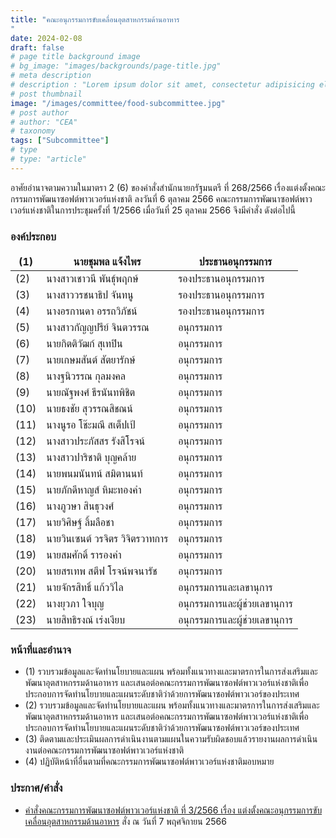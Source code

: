 ```yaml
---
title: "คณะอนุกรรมการขับเคลื่อนอุตสาหกรรมด้านอาหาร
"
date: 2024-02-08
draft: false
# page title background image
# bg_image: "images/backgrounds/page-title.jpg"
# meta description
# description : "Lorem ipsum dolor sit amet, consectetur adipisicing elit, sed do eiusmod tempor incididunt ut labore. dolore magna aliqua. Ut enim ad minim veniam, quis nostrud."
# post thumbnail
image: "/images/committee/food-subcommittee.jpg"
# post author
# author: "CEA"
# taxonomy
tags: ["Subcommittee"]
# type
# type: "article"
---
```


<style>
  td, th { border: none!important; }
</style>

อาศัยอำนาจตามความในมาตรา 2 (6) ของคำสั่งสำนักนายกรัฐมนตรี ที่ 268/2566 เรื่องแต่งตั้งคณะกรรมการพัฒนาซอฟต์พาวเวอร์แห่งชาติ ลงวันที่ 6 ตุลาคม 2566 คณะกรรมการพัฒนาซอฟต์พาวเวอร์แห่งชาติในการประชุมครั้งที่ 1/2566 เมื่อวันที่ 25 ตุลาคม 2566 จึงมีคำสั่ง ดังต่อไปนี้

### องค์ประกอบ

| (1) | นายชุมพล แจ้งไพร | ประธานอนุกรรมการ |
| --- | --- | --- |
| (2) | นางสาวเชาวนี พันธุ์พฤกษ์ | รองประธานอนุกรรมการ |
| (3) | นางสาววรชนาธิป จันทนู | รองประธานอนุกรรมการ |
| (4) | นางอรกานดา อรรถวิภัชน์ | รองประธานอนุกรรมการ |
| (5) | นางสาวกัญญปรีย์ จินตวรรณ | อนุกรรมการ |
| (6) | นายกิตติวัฒก์ สุเทปิน | อนุกรรมการ |
| (7) | นายเกษมสันต์ สัตยารักษ์ | อนุกรรมการ |
| (8) | นางฐนิวรรณ กุลมงคล | อนุกรรมการ |
| (9) | นายณัฐพงศ์ ธีรนันทพิชิต | อนุกรรมการ |
| (10) | นายธงชัย สุวรรณสิชณน์ | อนุกรรมการ |
| (11) | นางนูรอ โช๊ะมณี สเต็ปเป้ | อนุกรรมการ |
| (12) | นางสาวประภัสสร รังสิโรจน์ | อนุกรรมการ |
| (13) | นางสาวปาริชาติ บุญคล้าย | อนุกรรมการ |
| (14) | นายพนมนันทน์ สมิตานนท์ | อนุกรรมการ |
| (15) | นายภักดีหาญส์ หิมะทองคำ | อนุกรรมการ |
| (16) | นางภูวษา สินธุวงศ์ | อนุกรรมการ |
| (17) | นายวิศิษฐ์ ลิ้มลือชา | อนุกรรมการ |
| (18) | นายวินเซนต์ วรจิตร วิจิตรวาทการ | อนุกรรมการ |
| (19) | นายสมศักดิ์ รารองคำ | อนุกรรมการ |
| (20) | นายสรเทพ สตีฟ โรจน์พจนารัช | อนุกรรมการ |
| (21) | นายจักรสิทธิ์ แก้ววิไล | อนุกรรมการและเลขานุการ |
| (22) | นางยุวภา ใจบุญ | อนุกรรมการและผู้ช่วยเลขานุการ |
| (23) | นายสิทธิรงณ์ เร่งเงียบ | อนุกรรมการและผู้ช่วยเลขานุการ |

### หน้าที่และอำนาจ

* (1) รวบรวมข้อมูลและจัดทำนโยบายและแผน พร้อมทั้งแนวทางและมาตรการในการส่งเสริมและพัฒนาอุตสาหกรรมด้านอาหาร และเสนอต่อคณะกรรมการพัฒนาซอฟต์พาวเวอร์แห่งชาติเพื่อประกอบการจัดทำนโยบายและแผนระดับชาติว่าด้วยการพัฒนาซอฟต์พาวเวอร์ของประเทศ
* (2) รวบรวมข้อมูลและจัดทำนโยบายและแผน พร้อมทั้งแนวทางและมาตรการในการส่งเสริมและพัฒนาอุตสาหกรรมด้านอาหาร และเสนอต่อคณะกรรมการพัฒนาซอฟต์พาวเวอร์แห่งชาติเพื่อประกอบการจัดทำนโยบายและแผนระดับชาติว่าด้วยการพัฒนาซอฟต์พาวเวอร์ของประเทศ
* (3) ติดตามและประเมินผลการดำเนินงานตามแผนในความรับผิดชอบแล้วรายงานผลการดำเนินงานต่อคณะกรรมการพัฒนาซอฟต์พาวเวอร์แห่งชาติ
* (4) ปฏิบัติหน้าที่อื่นตามที่คณะกรรมการพัฒนาซอฟต์พาวเวอร์แห่งชาติมอบหมาย

### ประกาศ/คำสั่ง

* [คำสั่งคณะกรรมการพัฒนาซอฟต์พาวเวอร์แห่งชาติ ที่ 3/2566 เรื่อง แต่งตั้งคณะอนุกรรมการขับเคลื่อนอุตสาหกรรมด้านอาหาร](</files/คำสั่งแต่งตั้งที่ 3-2566  คณะอนุฯ อาหาร.pdf>) สั่ง ณ วันที่ 7 พฤศจิกายน 2566

